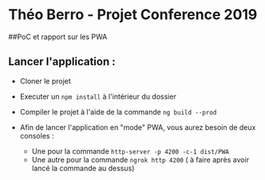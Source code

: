 # Théo Berro - Projet Conference 2019
##PoC et rapport sur les PWA  

## Lancer l'application : 

- Cloner le projet
- Executer un `npm install` à l'intérieur du dossier
- Compiler le projet à l'aide de la commande `ng build --prod`


- Afin de lancer l'application en "mode" PWA, vous aurez besoin de deux consoles : 
  - Une pour la commande `http-server -p 4200 -c-1 dist/PWA`
  - Une autre pour la commande `ngrok http 4200` ( à faire après avoir lancé la commande au dessus)

